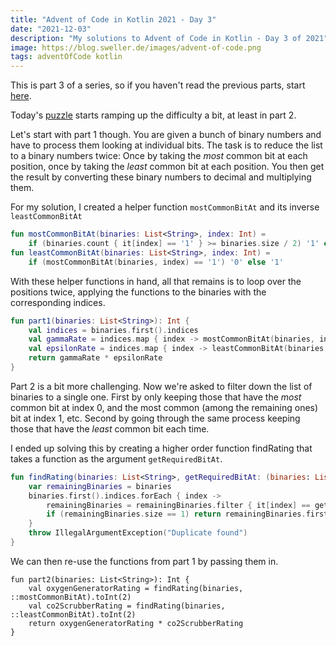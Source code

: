 ```yaml
---
title: "Advent of Code in Kotlin 2021 - Day 3"
date: "2021-12-03"
description: "My solutions to Advent of Code in Kotlin - Day 3 of 2021"
image: https://blog.sweller.de/images/advent-of-code.png
tags: adventOfCode kotlin
---
```


This is part 3 of a series, so if you haven't read the previous parts, start [here](https://blog.sweller.de/posts/advent-of-code-2021-1).

Today's [puzzle](https://adventofcode.com/2021/day/3) starts ramping up the difficulty a bit, at least in part 2.

Let's start with part 1 though. You are given a bunch of binary numbers and have to process them looking at individual bits. The task is to reduce the list to a binary numbers twice: Once by taking the _most_ common bit at each position, once by taking the _least_ common bit at each position. You then get the result by converting these binary numbers to decimal and multiplying them.

For my solution, I created a helper function `mostCommonBitAt` and its inverse `leastCommonBitAt`

```kotlin
fun mostCommonBitAt(binaries: List<String>, index: Int) =
    if (binaries.count { it[index] == '1' } >= binaries.size / 2) '1' else '0'
fun leastCommonBitAt(binaries: List<String>, index: Int) =
    if (mostCommonBitAt(binaries, index) == '1') '0' else '1'
```

With these helper functions in hand, all that remains is to loop over the positions twice, applying the functions to the binaries with the corresponding indices.

```kotlin
fun part1(binaries: List<String>): Int {
    val indices = binaries.first().indices
    val gammaRate = indices.map { index -> mostCommonBitAt(binaries, index) }.joinToString("").toInt(2)
    val epsilonRate = indices.map { index -> leastCommonBitAt(binaries, index) }.joinToString("").toInt(2)
    return gammaRate * epsilonRate
}
```

Part 2 is a bit more challenging. Now we're asked to filter down the list of binaries to a single one. First by only keeping those that have the _most_ common bit at index 0, and the most common (among the remaining ones) bit at index 1, etc. Second by going through the same process keeping those that have the _least_ common bit each time.

I ended up solving this by creating a higher order function findRating that takes a function as the argument `getRequiredBitAt`.

```kotlin
fun findRating(binaries: List<String>, getRequiredBitAt: (binaries: List<String>, index: Int) -> Char): String {
    var remainingBinaries = binaries
    binaries.first().indices.forEach { index ->
        remainingBinaries = remainingBinaries.filter { it[index] == getRequiredBitAt(remainingBinaries, index) }
        if (remainingBinaries.size == 1) return remainingBinaries.first()
    }
    throw IllegalArgumentException("Duplicate found")
}
```

We can then re-use the functions from part 1 by passing them in.

```
fun part2(binaries: List<String>): Int {
    val oxygenGeneratorRating = findRating(binaries, ::mostCommonBitAt).toInt(2)
    val co2ScrubberRating = findRating(binaries, ::leastCommonBitAt).toInt(2)
    return oxygenGeneratorRating * co2ScrubberRating
}
```

